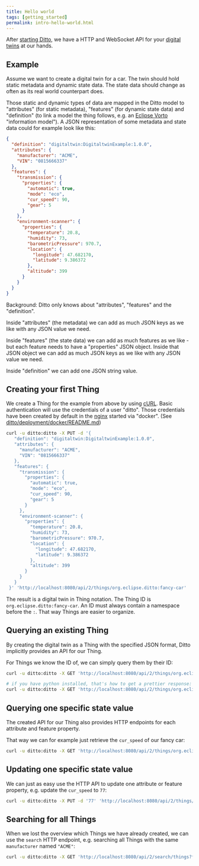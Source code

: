 ```yaml
---
title: Hello world
tags: [getting_started]
permalink: intro-hello-world.html
---
```


After [starting Ditto](installation-running.html), we have a HTTP and WebSocket API for your
[digital twins](intro-digitaltwins.html) at our hands.

## Example

Assume we want to create a digital twin for a car. The twin should hold static metadata and dynamic state data. 
The state data should change as often as its real world counterpart does.

Those static and dynamic types of data are mapped in the Ditto model to "attributes" (for static metadata), "features" 
(for dynamic state data) and "definition" (to link a model the thing follows, 
e.g. an [Eclipse Vorto](https://www.eclipse.org/vorto/) "information model").
A JSON representation of some metadata and state data could for example look like this:

```json
{
  "definition": "digitaltwin:DigitaltwinExample:1.0.0",
  "attributes": {
    "manufacturer": "ACME",
    "VIN": "0815666337"
  },
  "features": {
    "transmission": {
      "properties": {
        "automatic": true,
        "mode": "eco",
        "cur_speed": 90,
        "gear": 5
      }
    },
    "environment-scanner": {
      "properties": {
        "temperature": 20.8,
        "humidity": 73,
        "barometricPressure": 970.7,
        "location": {
          "longitude": 47.682170,
          "latitude": 9.386372
        },
        "altitude": 399
      }
    }
  }
}
```

Background: Ditto only knows about "attributes", "features" and the "definition".

Inside "attributes" (the metadata) we can add as much JSON keys as we like with any JSON value we need.

Inside "features" (the state data) we can add as much features as we like - but each feature needs to have 
a "properties" JSON object. Inside that JSON object we can add as much JSON keys as we like with any JSON value we need. 

Inside "definition" we can add one JSON string value. 

## Creating your first Thing

We create a Thing for the example from above by using [cURL](https://github.com/curl/curl). Basic authentication will use the credentials of a user "ditto". 
Those credentials have been created by default in the [nginx](https://github.com/nginx/nginx) started via "docker". 
(See [ditto/deployment/docker/README.md](https://github.com/eclipse/ditto/blob/master/deployment/docker/README.md))

```bash
curl -u ditto:ditto -X PUT -d '{
   "definition": "digitaltwin:DigitaltwinExample:1.0.0",
   "attributes": {
     "manufacturer": "ACME",
     "VIN": "0815666337"
   },
   "features": {
     "transmission": {
       "properties": {
         "automatic": true, 
         "mode": "eco",
         "cur_speed": 90, 
         "gear": 5
       }
     },
     "environment-scanner": {
       "properties": {
         "temperature": 20.8,
         "humidity": 73,
         "barometricPressure": 970.7,
         "location": {
           "longitude": 47.682170,
           "latitude": 9.386372
         },
         "altitude": 399
       }
     }
   }
 }' 'http://localhost:8080/api/2/things/org.eclipse.ditto:fancy-car'
```

The result is a digital twin in Thing notation. The Thing ID is `org.eclipse.ditto:fancy-car`. 
An ID must always contain a namespace before the `:`. That way Things are easier to organize.

## Querying an existing Thing

By creating the digital twin as a Thing with the specified JSON format, Ditto implicitly provides an API for
our Thing.

For Things we know the ID of, we can simply query them by their ID:

```bash
curl -u ditto:ditto -X GET 'http://localhost:8080/api/2/things/org.eclipse.ditto:fancy-car'

# if you have python installed, that's how to get a prettier response:
curl -u ditto:ditto -X GET 'http://localhost:8080/api/2/things/org.eclipse.ditto:fancy-car' | python -m json.tool
```

## Querying one specific state value

The created API for our Thing also provides HTTP endpoints for each attribute and feature property.

That way we can for example just retrieve the `cur_speed` of our fancy car:

```bash
curl -u ditto:ditto -X GET 'http://localhost:8080/api/2/things/org.eclipse.ditto:fancy-car/features/transmission/properties/cur_speed'
```

## Updating one specific state value

We can just as easy use the HTTP API to update one attribute or feature property, e.g. update the `cur_speed` to `77`:

```bash
curl -u ditto:ditto -X PUT -d '77' 'http://localhost:8080/api/2/things/org.eclipse.ditto:fancy-car/features/transmission/properties/cur_speed'
```

## Searching for all Things

When we lost the overview which Things we have already created, we can use the `search` HTTP endpoint,
e.g. searching all Things with the same `manufacturer` named `"ACME"`:

```bash
curl -u ditto:ditto -X GET 'http://localhost:8080/api/2/search/things?filter=eq(attributes/manufacturer,"ACME")'
```
